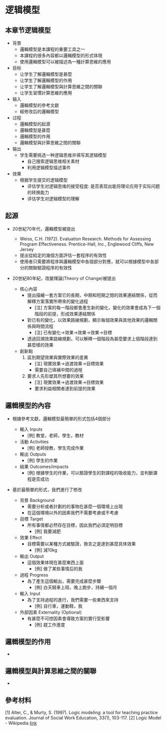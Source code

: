 # 逻辑模型

## 本章节逻辑模型

* 背景
    * 邏輯模型是本課程的重要工具之一
    * 本課程的很多內容都以邏輯模型的形式体現
    * 使用邏輯模型可以被描述為一種計算思維的應用
* 目标
    * 让学生了解邏輯模型是甚麼
    * 让学生了解邏輯模型的作用
    * 让学生了解邏輯模型與計算思維之間的關聯
    * 让学生習慣計算思維的應用
* 输入
    * 邏輯模型的參考文獻
    * 經修改后的邏輯模型
* 过程
    * 邏輯模型的起源
    * 邏輯模型是甚麼
    * 邏輯模型的作用
    * 邏輯模型與計算思維之間的關聯
* 输出
    * 学生需要挑选一种逻辑思维并填写其逻辑模型
        * 自己搜索逻辑思维相关素材
        * 利用逻辑模型描述事件
* 效果
    * 根据学生提交的逻辑模型
        * 评估学生对逻辑思维的接受程度: 是否表现出能将理论应用于实际问题的转换能力
        * 评估学生对逻辑模型的理解

## 起源

* 20世紀70年代，邏輯模型被提出
    * Weiss, C.H. (1972). Evaluation Research. Methods for Assessing Program Effectiveness. Prentice-Hall, Inc., Englewood Cliffs, New Jersey
    * 提出從給定的幾個方面評估一套程序的有效性
    * 使用者只需要將程序與邏輯模型中各個部分對應，就可以根據模型中各部分的關聯驗證程序的有效性

* 20世紀80年紀，改變理論(Theory of Change)被提出
    * 核心內容
        * 提出描繪一套方案它的長期，中期和短期之間的效果連結關係，從而解釋方案落實所帶來的變化過程
            * [注] 方案的每一階段都會產生新的變化，變化的效果會成為下一個階段的前提，形成效果連結關係
        * 對已有的變化，以效果路線規劃，顯示每個效果與其他效果的邏輯關係與時間流程
            * [注] 已有變化->效果->效果->效果->目標
        * 透過回溯效果路線規劃，可以解釋一個階段為甚麼要求上個階段達到甚麼樣的效果
    * 創新點
        1. 區別期望效果與實際效果的差異
            * [注] 現實效果->過渡效果->目標效果
            * 需要自己填補中間的過桯
        2. 要求人先形塑其所想要的效果
            * [注] 現實效果->過渡效果->目標效果
            * 要求利益相關者達到前提的效果

## 邏輯模型的內容

* 根據參考文獻，邏輯模型最簡單的形式包括4個部分
    * 輸入 Inputs
        * [例] 教堂，老師，學生，教材
    * 活動 Activities
        * [例] 老師授教，學生完成作業
    * 輸出 Outputs
        * [例] 學生的作業
    * 結果 Outcomes/impacts
        * [例] 根據學生的作業，可以驗證學生的對課程的吸收能力，並判斷課程是否成功

* 基於最簡單的形式，我們進行了修改
    * 背景 Background
        * 需要分析或者計劃的的事物在甚麼一個環境上出現
        * 在這個環境以外的因素我們不需要考慮或不考慮
    * 目標 Target
        * 所有事情都必然存在目標，因此我們必須定明目標
            * [例] 我要減肥
    * 效果 Effect
        * 目標需要以某種方式被驗證，換言之是達到甚麼具体效果
            * [例] 減10kg
    * 輸出 Output
        * 這個效果体現在甚麼東西上面
            * [例] 做了某些事情后的我
    * 過程 Progress
        * 為了產生這個輸出，需要完成甚麼步驟
            * [例] 白天騎車上班，晚上跑步，持續一個月
    * 輸入 Input
        * 為了支持過程的進行，我們需要一些東西來支持
            * [例] 自行車，運動鞋，我
    * 外部因素 Externality (Optional)
        * 有甚麼不可控因素會導致方案的實行受影響
            * [例] 趕工作進度

## 邏輯模型的作用

* 

## 邏輯模型與計算思維之間的關聯

*

## 參考材料

[1] Alter, C., & Murty, S. (1997). Logic modeling: a tool for teaching practice evaluation. Journal of Social Work Education, 33(1), 103-117.
[2] Logic Model - Wikipedia [link](https://en.wikipedia.org/wiki/Logic_model)

